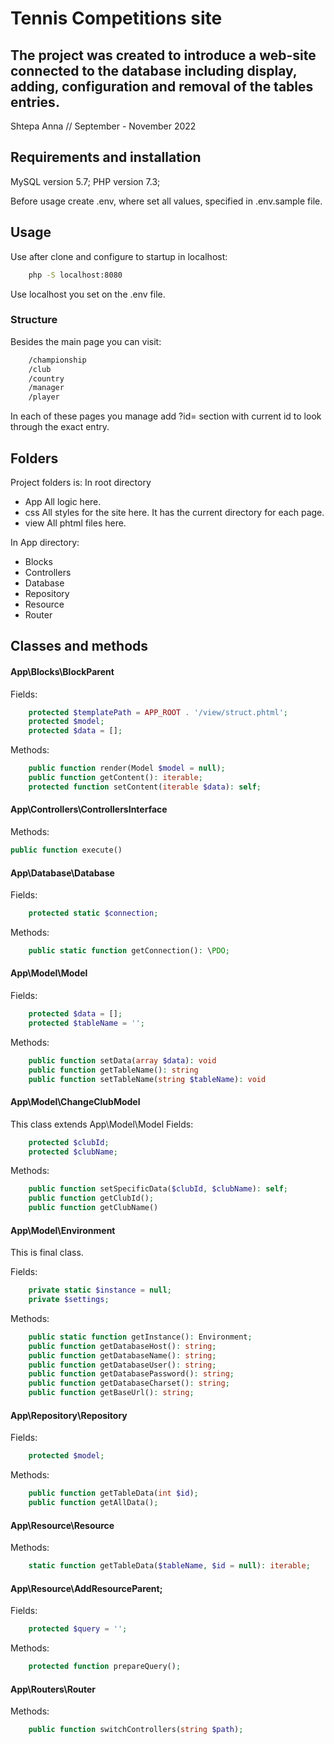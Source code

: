 # Tennis Competitions site

The project was created to introduce a web-site connected to the database including display, adding, configuration and removal of the tables entries.
-----------------------------------------------
Shtepa Anna // September - November 2022
## Requirements and installation

MySQL version 5.7;
PHP version 7.3;

Before usage create .env, where set all values, specified in .env.sample file.

## Usage

Use after clone and configure to startup in localhost:

```bash
    php -S localhost:8080
```

Use localhost you set on the .env file.

### Structure

Besides the main page you can visit:

```html
    /championship
    /club
    /country
    /manager
    /player
```

In each of these pages you manage add ?id= section with current id to look through the exact entry.

## Folders

Project folders is:
In root directory
* App
  All logic here.
* css
  All styles for the site here. It has the current directory for each page.
* view
  All phtml files here.

In App directory:

* Blocks
* Controllers
* Database
* Repository
* Resource
* Router

## Classes and methods

#### App\Blocks\BlockParent
Fields:
```php
    protected $templatePath = APP_ROOT . '/view/struct.phtml';
    protected $model;
    protected $data = [];
```

Methods:
```php
    public function render(Model $model = null);
    public function getContent(): iterable;
    protected function setContent(iterable $data): self;
```
#### App\Controllers\ControllersInterface
Methods:
```php
public function execute()
```
#### App\Database\Database
Fields:
```php
    protected static $connection;
```
Methods:
```php
    public static function getConnection(): \PDO;
```
#### App\Model\Model
Fields:
```php
    protected $data = [];
    protected $tableName = '';
```
Methods:
```php
    public function setData(array $data): void
    public function getTableName(): string
    public function setTableName(string $tableName): void
```
#### App\Model\ChangeClubModel
This class extends App\Model\Model
Fields:
```php
    protected $clubId;
    protected $clubName;
```
Methods:
```php
    public function setSpecificData($clubId, $clubName): self;
    public function getClubId();
    public function getClubName()
```
#### App\Model\Environment

This is final class.

Fields:
```php
    private static $instance = null;
    private $settings;
```
Methods:
```php
    public static function getInstance(): Environment;
    public function getDatabaseHost(): string;
    public function getDatabaseName(): string;
    public function getDatabaseUser(): string;
    public function getDatabasePassword(): string;
    public function getDatabaseCharset(): string;
    public function getBaseUrl(): string;
```
#### App\Repository\Repository
Fields:
```php
    protected $model;
```
Methods:
```php
    public function getTableData(int $id);
    public function getAllData();
```
#### App\Resource\Resource
Methods:
```php
    static function getTableData($tableName, $id = null): iterable;
```
#### App\Resource\AddResourceParent;
Fields:
```php
    protected $query = '';
```
Methods:
```php
    protected function prepareQuery();
```
#### App\Routers\Router
Methods:
```php
    public function switchControllers(string $path);
```
